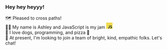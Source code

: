 ### Hey hey heyyy!

🗺 Pleased to cross paths!  
🧑‍💻 My name is Ashley and JavaScript is my jam ![JavaScript Logo](https://github.com/ohhheyyyy/ohhheyyyy/blob/master/src/javascriptSmaller.png)  
🐶 I love dogs, programming, and pizza 🍕  
🖖 At present, I'm looking to join a team of bright, kind, empathic folks. Let's chat!
